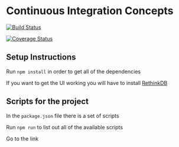 # Continuous Integration Concepts

[![Build Status](https://travis-ci.org/jbelmont/continuous-integration-with-jenkins-travis-and-circleci.svg?branch=master)](https://travis-ci.org/jbelmont/continuous-integration-with-jenkins-travis-and-circleci)

[![Coverage Status](https://coveralls.io/repos/github/jbelmont/continuous-integration-with-jenkins-travis-and-circleci/badge.svg?branch=master)](https://coveralls.io/github/jbelmont/continuous-integration-with-jenkins-travis-and-circleci?branch=master)

## Setup Instructions

Run `npm install` in order to get all of the dependencies

If you want to get the UI working you will have to install [RethinkDB](https://rethinkdb.com/docs/install/)

## Scripts for the project

In the `package.json` file there is a set of scripts

Run `npm run` to list out all of the available scripts

Go to the link
